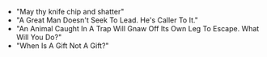 - "May thy knife chip and shatter"
- "A Great Man Doesn't Seek To Lead. He's Caller To It."
- "An Animal Caught In A Trap Will Gnaw Off Its Own Leg To Escape. What Will You Do?"
- "When Is A Gift Not A Gift?"
